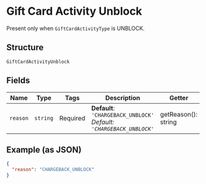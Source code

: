 
# Gift Card Activity Unblock

Present only when `GiftCardActivityType` is UNBLOCK.

## Structure

`GiftCardActivityUnblock`

## Fields

| Name | Type | Tags | Description | Getter | Setter |
|  --- | --- | --- | --- | --- | --- |
| `reason` | `string` | Required | **Default**: `'CHARGEBACK_UNBLOCK'`<br>*Default: `'CHARGEBACK_UNBLOCK'`* | getReason(): string | setReason(string reason): void |

## Example (as JSON)

```json
{
  "reason": "CHARGEBACK_UNBLOCK"
}
```

